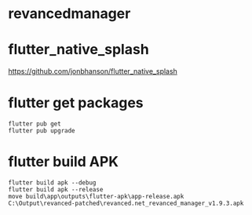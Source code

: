 # revancedmanager

# flutter_native_splash
https://github.com/jonbhanson/flutter_native_splash

# flutter get packages
```shell
flutter pub get
flutter pub upgrade
```

# flutter build APK
```shell
flutter build apk --debug
flutter build apk --release
move build\app\outputs\flutter-apk\app-release.apk  C:\Output\revanced-patched\revanced.net_revanced_manager_v1.9.3.apk
```


